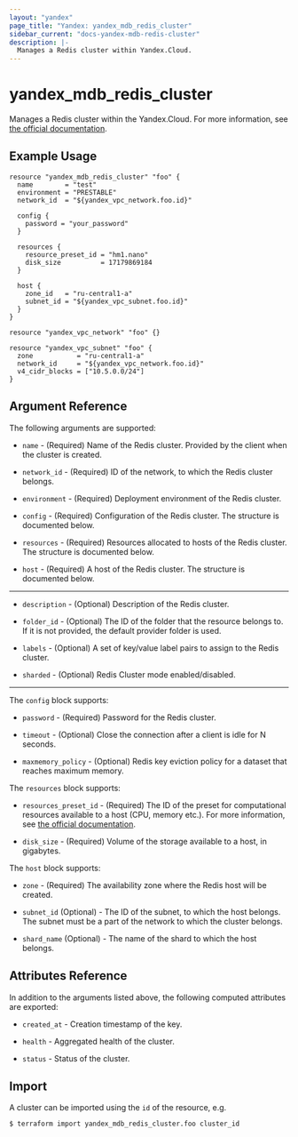 ```yaml
---
layout: "yandex"
page_title: "Yandex: yandex_mdb_redis_cluster"
sidebar_current: "docs-yandex-mdb-redis-cluster"
description: |-
  Manages a Redis cluster within Yandex.Cloud.
---
```


# yandex\_mdb\_redis\_cluster

Manages a Redis cluster within the Yandex.Cloud. For more information, see
[the official documentation](https://cloud.yandex.com/docs/managed-redis/concepts).

## Example Usage

```hcl
resource "yandex_mdb_redis_cluster" "foo" {
  name        = "test"
  environment = "PRESTABLE"
  network_id  = "${yandex_vpc_network.foo.id}"

  config {
    password = "your_password"
  }

  resources {
    resource_preset_id = "hm1.nano"
    disk_size          = 17179869184
  }

  host {
    zone_id   = "ru-central1-a"
    subnet_id = "${yandex_vpc_subnet.foo.id}"
  }
}

resource "yandex_vpc_network" "foo" {}

resource "yandex_vpc_subnet" "foo" {
  zone           = "ru-central1-a"
  network_id     = "${yandex_vpc_network.foo.id}"
  v4_cidr_blocks = ["10.5.0.0/24"]
}
```

## Argument Reference

The following arguments are supported:

* `name` - (Required) Name of the Redis cluster. Provided by the client when the cluster is created.

* `network_id` - (Required) ID of the network, to which the Redis cluster belongs.

* `environment` - (Required) Deployment environment of the Redis cluster.

* `config` - (Required) Configuration of the Redis cluster. The structure is documented below.

* `resources` - (Required) Resources allocated to hosts of the Redis cluster. The structure is documented below.

* `host` - (Required) A host of the Redis cluster. The structure is documented below.

- - -

* `description` - (Optional) Description of the Redis cluster.

* `folder_id` - (Optional) The ID of the folder that the resource belongs to. If it
    is not provided, the default provider folder is used.

* `labels` - (Optional) A set of key/value label pairs to assign to the Redis cluster.

* `sharded` - (Optional) Redis Cluster mode enabled/disabled.

- - -

The `config` block supports:

* `password` - (Required) Password for the Redis cluster.

* `timeout` - (Optional) Close the connection after a client is idle for N seconds.

* `maxmemory_policy` - (Optional) Redis key eviction policy for a dataset that reaches maximum memory.

The `resources` block supports:

* `resources_preset_id` - (Required) The ID of the preset for computational resources available to a host (CPU, memory etc.). 
  For more information, see [the official documentation](https://cloud.yandex.com/docs/managed-redis/concepts).

* `disk_size` - (Required) Volume of the storage available to a host, in gigabytes.

The `host` block supports:

* `zone` - (Required) The availability zone where the Redis host will be created.

* `subnet_id` (Optional) - The ID of the subnet, to which the host belongs. The subnet must
  be a part of the network to which the cluster belongs.

* `shard_name` (Optional) - The name of the shard to which the host belongs.

## Attributes Reference

In addition to the arguments listed above, the following computed attributes are exported:

* `created_at` - Creation timestamp of the key.

* `health` - Aggregated health of the cluster.

* `status` - Status of the cluster.

## Import

A cluster can be imported using the `id` of the resource, e.g.

```
$ terraform import yandex_mdb_redis_cluster.foo cluster_id
```
